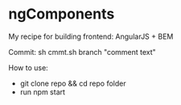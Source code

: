 # ngComponents

My recipe for building frontend: AngularJS + BEM

Commit: sh cmmt.sh branch "comment text"

How to use:
* git clone repo && cd repo folder
* run npm start
